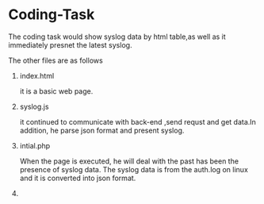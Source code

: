 Coding-Task
===========

The coding task would show syslog data by html table,as well as it immediately presnet the latest syslog.

The other files are as follows

1. index.html 

   it is a basic web page.

2. syslog.js 

   it continued to communicate with back-end ,send requst and get data.In addition, he parse 
   json format and present syslog. 

3. intial.php 

   When the page is executed, he will deal with the past has been the presence of syslog data.
   The syslog data is from the auth.log on linux and it is converted into json format.
   
4.
   
